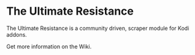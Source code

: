 # The Ultimate Resistance
The Ultimate Resistance is a community driven, scraper module for Kodi addons.

Get more information on the Wiki.
